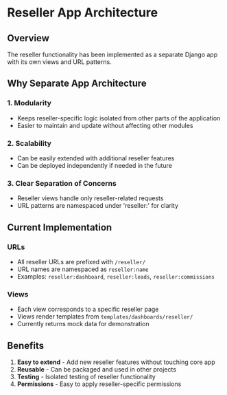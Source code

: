 # Reseller App Architecture

## Overview
The reseller functionality has been implemented as a separate Django app with its own views and URL patterns.

## Why Separate App Architecture

### 1. **Modularity**
- Keeps reseller-specific logic isolated from other parts of the application
- Easier to maintain and update without affecting other modules

### 2. **Scalability**
- Can be easily extended with additional reseller features
- Can be deployed independently if needed in the future

### 3. **Clear Separation of Concerns**
- Reseller views handle only reseller-related requests
- URL patterns are namespaced under 'reseller:' for clarity

## Current Implementation

### URLs
- All reseller URLs are prefixed with `/reseller/`
- URL names are namespaced as `reseller:name`
- Examples: `reseller:dashboard`, `reseller:leads`, `reseller:commissions`

### Views
- Each view corresponds to a specific reseller page
- Views render templates from `templates/dashboards/reseller/`
- Currently returns mock data for demonstration

## Benefits
1. **Easy to extend** - Add new reseller features without touching core app
2. **Reusable** - Can be packaged and used in other projects
3. **Testing** - Isolated testing of reseller functionality
4. **Permissions** - Easy to apply reseller-specific permissions
